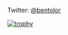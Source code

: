 Twitter: [@bentolor](twitter.com/bentolor)

[![trophy](https://github-profile-trophy.vercel.app/?username=bentolor)](https://github.com/ryo-ma/github-profile-trophy)
